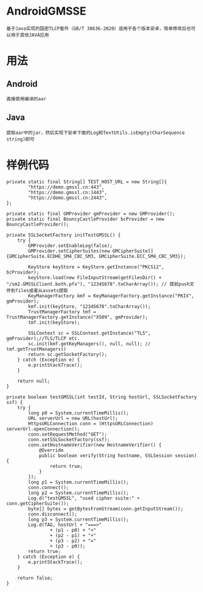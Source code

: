 # AndroidGMSSE
	基于Java实现的国密TLCP套件（GB/T 38636-2020）适用于各个版本安卓，简单修改后也可以用于其他JAVA应用

# 用法
## Android
	直接使用编译的aar

## Java
	提取aar中的jar，然后实现下安卓下面的Log和TextUtils.isEmpty(CharSequence string)即可
	
# 样例代码
	private static final String[] TEST_HOST_URL = new String[]{
            "https://demo.gmssl.cn:443",
            "https://demo.gmssl.cn:1443",
            "https://demo.gmssl.cn:2443",
    };
	
	private static final GMProvider gmProvider = new GMProvider();
    private static final BouncyCastleProvider bcProvider = new BouncyCastleProvider();
	
	private SSLSocketFactory initTestGMSSL() {
        try {
            GMProvider.setEnableLog(false);
            GMProvider.setCipherSuites(new GMCipherSuite[]{GMCipherSuite.ECDHE_SM4_CBC_SM3, GMCipherSuite.ECC_SM4_CBC_SM3});

            KeyStore keyStore = KeyStore.getInstance("PKCS12", bcProvider);
            keyStore.load(new FileInputStream(getFilesDir() + "/sm2.GMSSLClient.both.pfx"), "12345678".toCharArray()); // 提前push文件到files或者从assets提取
            KeyManagerFactory kmf = KeyManagerFactory.getInstance("PKIX", gmProvider);
            kmf.init(keyStore, "12345678".toCharArray());
            TrustManagerFactory tmf = TrustManagerFactory.getInstance("X509", gmProvider);
            tmf.init(keyStore);

            SSLContext sc = SSLContext.getInstance("TLS", gmProvider);//TLS/TLCP etc.
            sc.init(kmf.getKeyManagers(), null, null); // tmf.getTrustManagers()
            return sc.getSocketFactory();
        } catch (Exception e) {
            e.printStackTrace();
        }

        return null;
    }
	
	private boolean testGMSSL(int testId, String hostUrl, SSLSocketFactory ssf) {
        try {
            long p0 = System.currentTimeMillis();
            URL serverUrl = new URL(hostUrl);
            HttpsURLConnection conn = (HttpsURLConnection) serverUrl.openConnection();
            conn.setRequestMethod("GET");
            conn.setSSLSocketFactory(ssf);
            conn.setHostnameVerifier(new HostnameVerifier() {
                @Override
                public boolean verify(String hostname, SSLSession session) {
                    return true;
                }
            });
            long p1 = System.currentTimeMillis();
            conn.connect();
            long p2 = System.currentTimeMillis();
            Log.d("testGMSSL", "used cipher suite:" + conn.getCipherSuite());
            byte[] bytes = getBytesFromStream(conn.getInputStream());
            conn.disconnect();
            long p3 = System.currentTimeMillis();
            Log.d(TAG, hostUrl + "===>"
                    + (p1 - p0) + "+"
                    + (p2 - p1) + "+"
                    + (p3 - p2) + "="
                    + (p3 - p0));
            return true;
        } catch (Exception e) {
            e.printStackTrace();
        }

        return false;
    }

